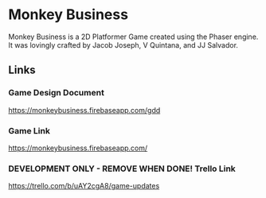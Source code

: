 # Monkey Business

Monkey Business is a 2D Platformer Game created using the Phaser engine. It was lovingly crafted by Jacob Joseph, V Quintana, and JJ Salvador. 

## Links
### Game Design Document

https://monkeybusiness.firebaseapp.com/gdd

### Game Link 
https://monkeybusiness.firebaseapp.com/

### DEVELOPMENT ONLY - REMOVE WHEN DONE! Trello Link
https://trello.com/b/uAY2cgA8/game-updates
